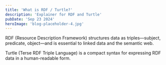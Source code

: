 ```yaml
---
title: 'What is RDF / Turtle?'
description: 'Explainer for RDF and Turtle'
pubDate: 'Sep 23 2024'
heroImage: 'blog-placeholder-4.jpg'
---
```

RDF (Resource Description Framework) structures data as triples—subject, predicate, object—and is essential to linked data and the semantic web.

Turtle (Terse RDF Triple Language) is a compact syntax for expressing RDF data in a human-readable form.